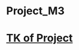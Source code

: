 # Project_M3
 <a href="https://docs.google.com/document/d/1RrSXVC8HJd_Gt1Idlh27kXgaeEoJIDr9ysDZS-Wycjc/edit"><h1>TK of Project</h1></a>
